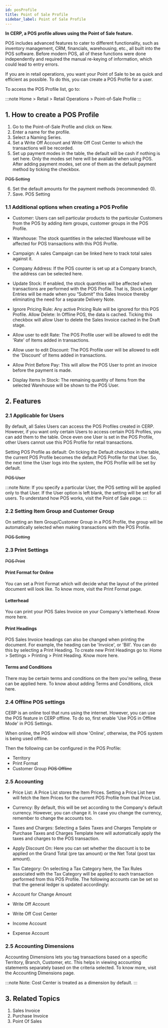 ```yaml
---
id: posProfile
title: Point of Sale Profile
sidebar_label: Point of Sale Profile
---
```


**In CERP, a POS profile allows using the Point of Sale feature.**

POS includes advanced features to cater to different functionality, such as inventory management, CRM, financials, warehousing, etc., all built into the POS software. Before modern POS, all of these functions were done independently and required the manual re-keying of information, which could lead to entry errors.

If you are in retail operations, you want your Point of Sale to be as quick and efficient as possible. To do this, you can create a POS Profile for a user.

To access the POS Profile list, go to:

:::note
Home > Retail > Retail Operations > Point-of-Sale Profile
:::

## 1. How to create a POS Profile

1. Go to the Point-of-Sale Profile and click on New.
1. Enter a name for the profile.
1. Select a Naming Series.
1. Set a Write Off Account and Write Off Cost Center to which the transactions will be recorded.
1. Set up payment modes in the table, the default will be cash if nothing is set here. Only the modes set here will be available when using POS. After adding payment modes, set one of them as the default payment method by ticking the checkbox.

~~POS Setting~~

6. Set the default amounts for the payment methods (recommended: 0).
7. Save. POS Setting

### 1.1 Additional options when creating a POS Profile

- Customer: Users can sell particular products to the particular Customers from the POS by adding item groups, customer groups in the POS Profile.
- Warehouse: The stock quantities in the selected Warehouse will be affected for POS transactions with this POS Profile.
- Campaign: A sales Campaign can be linked here to track total sales against it.
- Company Address: If the POS counter is set up at a Company branch, the address can be selected here.

- Update Stock: If enabled, the stock quantities will be affected when transactions are performed with the POS Profile. That is, Stock Ledger Entries will be made when you “Submit” this Sales Invoice thereby eliminating the need for a separate Delivery Note.

- Ignore Pricing Rule: Any active Pricing Rule will be ignored for this POS Profile.
  Allow Delete: In Offline POS, the data is cached. Ticking this checkbox will allow User to delete the Sales Invoice cached in the Draft stage.
- Allow user to edit Rate: The POS Profile user will be allowed to edit the 'Rate' of Items added in transactions.
- Allow user to edit Discount: The POS Profile user will be allowed to edit the 'Discount' of Items added in transactions.
- Allow Print Before Pay: This will allow the POS User to print an invoice before the payment is made.
- Display Items In Stock: The remaining quantity of Items from the selected Warehouse will be shown to the POS User.

## 2. Features

### 2.1 Applicable for Users

By default, all Sales Users can access the POS Profiles created in CERP. However, if you want only certain Users to access certain POS Profiles, you can add them to the table. Once even one User is set in the POS Profile, other Users cannot use this POS Profile for retail transactions.

Setting POS Profile as default: On ticking the Default checkbox in the table, the current POS Profile becomes the default POS Profile for that User. So, the next time the User logs into the system, the POS Profile will be set by default.

~~POS User~~

:::note
Note: If you specify a particular User, the POS setting will be applied only to that User. If the User option is left blank, the setting will be set for all users. To understand how POS works, visit the Point of Sale page.
:::

### 2.2 Setting Item Group and Customer Group

On setting an Item Group/Customer Group in a POS Profile, the group will be automatically selected when making transactions with the POS Profile.

~~POS Setting~~

### 2.3 Print Settings

~~POS Print~~

#### Print Format for Online

You can set a Print Format which will decide what the layout of the printed document will look like. To know more, visit the Print Format page.

#### Letterhead

You can print your POS Sales Invoice on your Company's letterhead. Know more here.

#### Print Headings

POS Sales Invoice headings can also be changed when printing the document. For example, the heading can be 'Invoice', or 'Bill'. You can do this by selecting a Print Heading. To create new Print Headings go to: Home > Settings > Printing > Print Heading. Know more here.

#### Terms and Conditions

There may be certain terms and conditions on the Item you're selling, these can be applied here. To know about adding Terms and Conditions, click here.

### 2.4 Offline POS settings

CERP is an online tool that runs using the internet. However, you can use the POS feature in CERP offline. To do so, first enable 'Use POS in Offline Mode' in POS Settings.

When online, the POS window will show 'Online', otherwise, the POS system is being used offline.

Then the following can be configured in the POS Profile:

- Territory
- Print Format
- Customer Group
  ~~POS Offline~~

### 2.5 Accounting

- Price List: A Price List stores the Item Prices. Setting a Price List here will fetch the Item Prices for the current POS Profile from that Price List.
- Currency: By default, this will be set according to the Company's default currency. However, you can change it. In case you change the currency, remember to change the accounts too.
- Taxes and Charges: Selecting a Sales Taxes and Charges Template or Purchase Taxes and Charges Template here will automatically apply the taxes and charges to the POS transaction.
- Apply Discount On: Here you can set whether the discount is to be applied on the Grand Total (pre tax amount) or the Net Total (post tax amount).
- Tax Category: On selecting a Tax Category here, the Tax Rules associated with the Tax Category will be applied to each transaction performed from this POS Profile.
  The following accounts can be set so that the general ledger is updated accordingly:

- Account for Change Amount
- Write Off Account
- Write Off Cost Center
- Income Account
- Expense Account

### 2.5 Accounting Dimensions

Accounting Dimensions lets you tag transactions based on a specific Territory, Branch, Customer, etc. This helps in viewing accounting statements separately based on the criteria selected. To know more, visit the Accounting Dimensions page.

:::note
Note: Cost Center is treated as a dimension by default.
:::

## 3. Related Topics

1. Sales Invoice
1. Purchase Invoice
1. Point Of Sales
